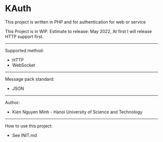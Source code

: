 # KAuth
 
This project is written in PHP and for authentication for web or service

This Project is in WIP. Estimate to release: May 2022, At first I will release HTTP support first.

-------------
Supported method:
+ HTTP
+ WebSocket
-------------
Message pack standard:
+ JSON
-------------
Author:
+ Kien Nguyen Minh - Hanoi University of Science and Technology
-------------
How to use this project:
+ See INIT.md